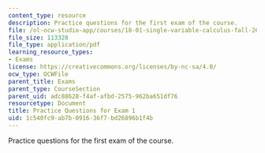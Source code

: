 ```yaml
---
content_type: resource
description: Practice questions for the first exam of the course.
file: /ol-ocw-studio-app/courses/18-01-single-variable-calculus-fall-2006/1c540fc9ab7b091636f7bd26896b1f4b_prexam1a.pdf
file_size: 113328
file_type: application/pdf
learning_resource_types:
- Exams
license: https://creativecommons.org/licenses/by-nc-sa/4.0/
ocw_type: OCWFile
parent_title: Exams
parent_type: CourseSection
parent_uid: adc88628-f4af-afbd-2575-962ba651df76
resourcetype: Document
title: Practice Questions for Exam 1
uid: 1c540fc9-ab7b-0916-36f7-bd26896b1f4b
---
```

Practice questions for the first exam of the course.